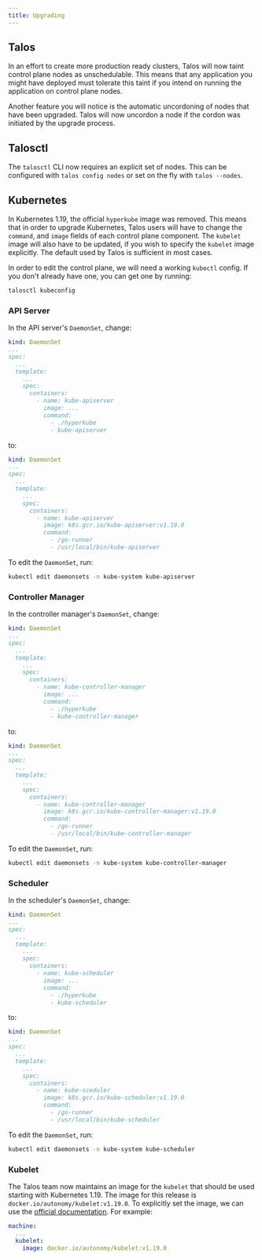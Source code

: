 ```yaml
---
title: Upgrading
---
```


## Talos

In an effort to create more production ready clusters, Talos will now taint control plane nodes as unschedulable.
This means that any application you might have deployed must tolerate this taint if you intend on running the application on control plane nodes.

Another feature you will notice is the automatic uncordoning of nodes that have been upgraded.
Talos will now uncordon a node if the cordon was initiated by the upgrade process.

## Talosctl

The `talosctl` CLI now requires an explicit set of nodes.
This can be configured with `talos config nodes` or set on the fly with `talos --nodes`.

## Kubernetes

In Kubernetes 1.19, the official `hyperkube` image was removed.
This means that in order to upgrade Kubernetes, Talos users will have to change the `command`, and `image` fields of each control plane component.
The `kubelet` image will also have to be updated, if you wish to specify the `kubelet` image explicitly.
The default used by Talos is sufficient in most cases.

In order to edit the control plane, we will need a working `kubectl` config.
If you don't already have one, you can get one by running:

```bash
talosctl kubeconfig
```

### API Server

In the API server's `DaemonSet`, change:

```yaml
kind: DaemonSet
...
spec:
  ...
  template:
    ...
    spec:
      containers:
        - name: kube-apiserver
          image: ...
          command:
            - ./hyperkube
            - kube-apiserver
```

to:

```yaml
kind: DaemonSet
...
spec:
  ...
  template:
    ...
    spec:
      containers:
        - name: kube-apiserver
          image: k8s.gcr.io/kube-apiserver:v1.19.0
          command:
            - /go-runner
            - /usr/local/bin/kube-apiserver
```

To edit the `DaemonSet`, run:

```bash
kubectl edit daemonsets -n kube-system kube-apiserver
```

### Controller Manager

In the controller manager's `DaemonSet`, change:

```yaml
kind: DaemonSet
...
spec:
  ...
  template:
    ...
    spec:
      containers:
        - name: kube-controller-manager
          image: ...
          command:
            - ./hyperkube
            - kube-controller-manager
```

to:

```yaml
kind: DaemonSet
...
spec:
  ...
  template:
    ...
    spec:
      containers:
        - name: kube-controller-manager
          image: k8s.gcr.io/kube-controller-manager:v1.19.0
          command:
            - /go-runner
            - /usr/local/bin/kube-controller-manager
```

To edit the `DaemonSet`, run:

```bash
kubectl edit daemonsets -n kube-system kube-controller-manager
```

### Scheduler

In the scheduler's `DaemonSet`, change:

```yaml
kind: DaemonSet
...
spec:
  ...
  template:
    ...
    spec:
      containers:
        - name: kube-scheduler
          image: ...
          command:
            - ./hyperkube
            - kube-scheduler
```

to:

```yaml
kind: DaemonSet
...
spec:
  ...
  template:
    ...
    spec:
      containers:
        - name: kube-sceduler
          image: k8s.gcr.io/kube-scheduler:v1.19.0
          command:
            - /go-runner
            - /usr/local/bin/kube-scheduler
```

To edit the `DaemonSet`, run:

```bash
kubectl edit daemonsets -n kube-system kube-scheduler
```

### Kubelet

The Talos team now maintains an image for the `kubelet` that should be used starting with Kubernetes 1.19.
The image for this release is `docker.io/autonomy/kubelet:v1.19.0`.
To explicitly set the image, we can use the [official documentation](https://www.talos.dev/docs/v0.5/en/configuration/v1alpha1#kubelet).
For example:

```yaml
machine:
  ...
  kubelet:
    image: docker.io/autonomy/kubelet:v1.19.0
```

